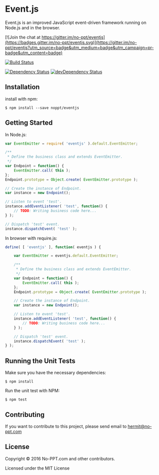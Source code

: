 # Event.js

Event.js is an improved JavaScript event-driven framework running on Node.js and in the browser.

[![Join the chat at https://gitter.im/no-ppt/eventjs](https://badges.gitter.im/no-ppt/eventjs.svg)](https://gitter.im/no-ppt/eventjs?utm_source=badge&utm_medium=badge&utm_campaign=pr-badge&utm_content=badge)

[![Build Status](https://travis-ci.org/no-ppt/eventjs.svg?branch=master)](https://travis-ci.org/no-ppt/eventjs)

[![Dependency Status](https://david-dm.org/no-ppt/eventjs.svg)](https://david-dm.org/no-ppt/eventjs)
[![devDependency Status](https://david-dm.org/no-ppt/eventjs/dev-status.svg)](https://david-dm.org/no-ppt/eventjs#info=devDependencies)

## Installation

install with npm:

```Shell
$ npm install --save noppt/eventjs
```

## Getting Started

In Node.js:

```JavaScript
var EventEmitter = require( 'eventjs' ).default.EventEmitter;

/**
 * Define the business class and extends EventEmitter.
 */
var Endpoint = function() {
    EventEmitter.call( this );
};
Endpoint.prototype = Object.create( EventEmitter.prototype );

// Create the instance of Endpoint.
var instance = new Endpoint();

// Listen to event 'test'.
instance.addEventListener( 'test', function() {
    // TODO: Writing business code here...
} );

// Dispatch 'test' event.
instance.dispatchEvent( 'test' );
```

In browser with require.js:

```JavaScript
define( [ 'eventjs' ], function( eventjs ) {

    var EventEmitter = eventjs.default.EventEmitter;

    /**
     * Define the business class and extends EventEmitter.
     */
    var Endpoint = function() {
        EventEmitter.call( this );
    };
    Endpoint.prototype = Object.create( EventEmitter.prototype );

    // Create the instance of Endpoint.
    var instance = new Endpoint();

    // Listen to event 'test'.
    instance.addEventListener( 'test', function() {
        // TODO: Writing business code here...
    } );

    // Dispatch 'test' event.
    instance.dispatchEvent( 'test' );
} );
```

## Running the Unit Tests

Make sure you have the necessary dependencies:

```
$ npm install
```

Run the unit test with NPM:

```
$ npm test
```

## Contributing

If you want to contribute to this project, please send email to [hermit@no-ppt.com](mailto:hermit@no-ppt.com)

## License

Copyright © 2016 No-PPT.com and other contributors.

Licensed under the MIT License